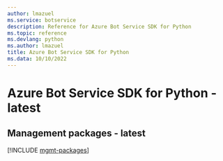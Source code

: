 ```yaml
---
author: lmazuel
ms.service: botservice
description: Reference for Azure Bot Service SDK for Python
ms.topic: reference
ms.devlang: python
ms.author: lmazuel
title: Azure Bot Service SDK for Python
ms.data: 10/10/2022
---
```

# Azure Bot Service SDK for Python - latest

## Management packages - latest
[!INCLUDE [mgmt-packages](bot-service-mgmt-index.md)]